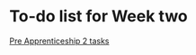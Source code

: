 # To-do list for Week two
[Pre Apprenticeship 2 tasks](https://learn.foundersandcoders.com/course/syllabus/pre-apprenticeship-2/project/)


